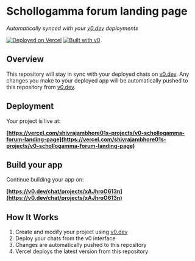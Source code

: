 # Schollogamma forum landing page

*Automatically synced with your [v0.dev](https://v0.dev) deployments*

[![Deployed on Vercel](https://img.shields.io/badge/Deployed%20on-Vercel-black?style=for-the-badge&logo=vercel)](https://vercel.com/shivrajambhore01s-projects/v0-schollogamma-forum-landing-page)
[![Built with v0](https://img.shields.io/badge/Built%20with-v0.dev-black?style=for-the-badge)](https://v0.dev/chat/projects/xAJhroO613n)

## Overview

This repository will stay in sync with your deployed chats on [v0.dev](https://v0.dev).
Any changes you make to your deployed app will be automatically pushed to this repository from [v0.dev](https://v0.dev).

## Deployment

Your project is live at:

**[https://vercel.com/shivrajambhore01s-projects/v0-schollogamma-forum-landing-page](https://vercel.com/shivrajambhore01s-projects/v0-schollogamma-forum-landing-page)**

## Build your app

Continue building your app on:

**[https://v0.dev/chat/projects/xAJhroO613n](https://v0.dev/chat/projects/xAJhroO613n)**

## How It Works

1. Create and modify your project using [v0.dev](https://v0.dev)
2. Deploy your chats from the v0 interface
3. Changes are automatically pushed to this repository
4. Vercel deploys the latest version from this repository
